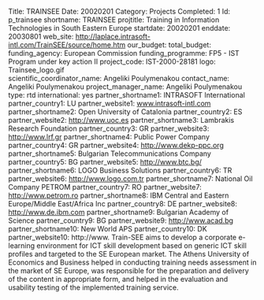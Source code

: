 Title: TRAINSEE
Date:  20020201
Category: Projects
Completed: 1
Id: p_trainsee
shortname: TRAINSEE
projtitle: Training in Information Technologies in South Eastern Europe
startdate: 20020201
enddate: 20030801
web_site: http://laplace.intrasoft-intl.com/TrainSEE/source/home.htm
our_budget:
total_budget:  
funding_agency: European Commission
funding_programme: FP5 - IST Program under key action II
project_code: IST-2000-28181
logo: Trainsee_logo.gif  
scientific_coordinator_name: Angeliki Poulymenakou
contact_name: Angeliki Poulymenakou
project_manager_name: Angeliki Poulymenakou
type: rtd
international: yes
partner_shortname1: INTRASOFT International
partner_country1: LU
partner_website1: www.intrasoft-intl.com
partner_shortname2: Open University of Catalonia
partner_country2: ES
partner_website2: http://www.uoc.es
partner_shortname3: Lambrakis Research Foundation
partner_country3: GR
partner_website3: http://www.lrf.gr
partner_shortname4: Public Power Company
partner_country4: GR
partner_website4: http://www.dekp-ppc.org
partner_shortname5: Bulgarian Telecommunications Company
partner_country5: BG
partner_website5: http://www.btc.bg/
partner_shortname6: LOGO Business Solutions
partner_country6: TR
partner_website6: http://www.logo.com.tr
partner_shortname7: National Oil Company PETROM
partner_country7: RO
partner_website7: http://www.petrom.ro
partner_shortname8: IBM Central and Eastern Europe/Middle East/Africa Inc
partner_country8: DE
partner_website8: http://www.de.ibm.com
partner_shortname9: Bulgarian Academy of Science
partner_country9: BG
partner_website9: http://www.acad.bg
partner_shortname10: New World APS
partner_country10: DK
partner_website10: http://www.
Train-SEE aims to develop a corporate e-learning environment for ICT skill development based on generic ICT skill profiles and targeted to the SE European market. The Athens University of Economics and Business helped in conducting training needs assessment in the market of SE Europe, was responsible for the preparation and delivery of the content in appropriate form, and helped in the evaluation and usability testing of the implemented training service.
